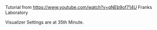 Tutorial from https://www.youtube.com/watch?v=qNEb9of714U  Franks Laboratory

Visualizer Settings are at 35th Minute. 